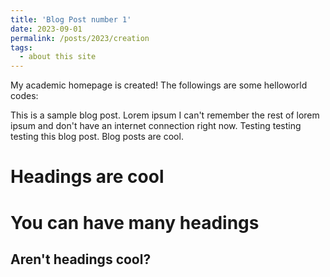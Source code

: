 ```yaml
---
title: 'Blog Post number 1'
date: 2023-09-01
permalink: /posts/2023/creation
tags:
  - about this site
---
```


My academic homepage is created! The followings are some helloworld codes:

This is a sample blog post. Lorem ipsum I can't remember the rest of lorem ipsum and don't have an internet connection right now. Testing testing testing this blog post. Blog posts are cool.

Headings are cool
======

You can have many headings
======

Aren't headings cool?
------